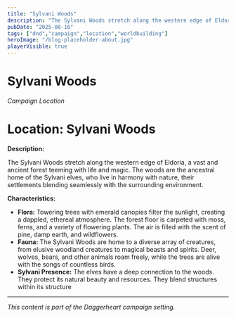 ```yaml
---
title: "Sylvani Woods"
description: "The Sylvani Woods stretch along the western edge of Eldoria, a vast and ancient forest teeming with life and magic."
pubDate: "2025-08-16"
tags: ["dnd","campaign","location","worldbuilding"]
heroImage: "/blog-placeholder-about.jpg"
playerVisible: true
---
```



# Sylvani Woods
*Campaign Location*

# Location: Sylvani Woods

**Description:**

The Sylvani Woods stretch along the western edge of Eldoria, a vast and ancient forest teeming with life and magic. The woods are the ancestral home of the Sylvani elves, who live in harmony with nature, their settlements blending seamlessly with the surrounding environment.

**Characteristics:**

*   **Flora:** Towering trees with emerald canopies filter the sunlight, creating a dappled, ethereal atmosphere. The forest floor is carpeted with moss, ferns, and a variety of flowering plants. The air is filled with the scent of pine, damp earth, and wildflowers.
*   **Fauna:** The Sylvani Woods are home to a diverse array of creatures, from elusive woodland creatures to magical beasts and spirits. Deer, wolves, bears, and other animals roam freely, while the trees are alive with the songs of countless birds.
*   **Sylvani Presence:** The elves have a deep connection to the woods. They protect its natural beauty and resources. They blend structures within its structure

---

*This content is part of the Daggerheart campaign setting.*
